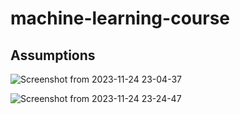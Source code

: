 # machine-learning-course

## Assumptions
![Screenshot from 2023-11-24 23-04-37](https://github.com/shuklaritvik06/machine-learning-course/assets/72812470/b4e2d354-5b88-46a3-b17e-1161fa519db5)

![Screenshot from 2023-11-24 23-24-47](https://github.com/shuklaritvik06/machine-learning-course/assets/72812470/65d21ed3-f0a4-47f7-8273-c0a3144de2d6)
